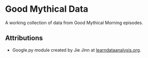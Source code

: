 # Good Mythical Data

A working collection of data from Good Mythical Morning episodes.

## Attributions

- Google.py module created by Jie Jinn at [learndataanalysis.org](https://learndataanalysis.org/google-py-file-source-code/).
